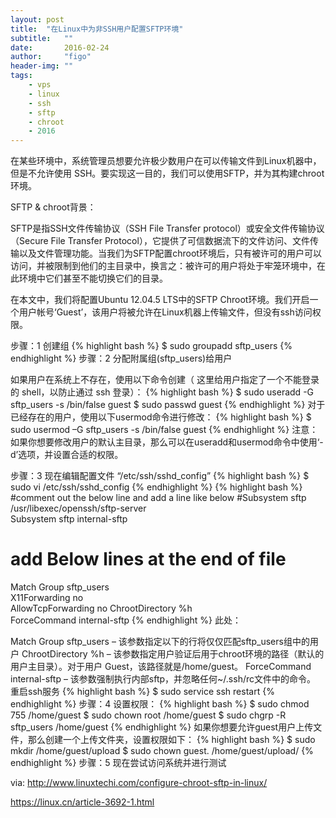 ```yaml
---
layout: post
title:  "在Linux中为非SSH用户配置SFTP环境"
subtitle:   ""  
date:       2016-02-24
author:     "figo"
header-img: ""
tags:
    - vps
    - linux
    - ssh
    - sftp
    - chroot
    - 2016
---
```

在某些环境中，系统管理员想要允许极少数用户在可以传输文件到Linux机器中，但是不允许使用 SSH。要实现这一目的，我们可以使用SFTP，并为其构建chroot环境。

SFTP & chroot背景：

SFTP是指SSH文件传输协议（SSH File Transfer protocol）或安全文件传输协议（Secure File Transfer Protocol），它提供了可信数据流下的文件访问、文件传输以及文件管理功能。当我们为SFTP配置chroot环境后，只有被许可的用户可以访问，并被限制到他们的主目录中，换言之：被许可的用户将处于牢笼环境中，在此环境中它们甚至不能切换它们的目录。

在本文中，我们将配置Ubuntu 12.04.5 LTS中的SFTP Chroot环境。我们开启一个用户帐号‘Guest’，该用户将被允许在Linux机器上传输文件，但没有ssh访问权限。

步骤：1 创建组
{% highlight bash %}
$ sudo groupadd  sftp_users
{% endhighlight %}
步骤：2 分配附属组(sftp_users)给用户

如果用户在系统上不存在，使用以下命令创建（ 这里给用户指定了一个不能登录的 shell，以防止通过 ssh 登录）：
{% highlight bash %}
$ sudo useradd  -G sftp_users  -s /bin/false  guest
$ sudo passwd guest
{% endhighlight %}
对于已经存在的用户，使用以下usermod命令进行修改：
{% highlight bash %}
$ sudo usermod –G sftp_users  -s /bin/false  guest
{% endhighlight %}
注意：如果你想要修改用户的默认主目录，那么可以在useradd和usermod命令中使用‘-d’选项，并设置合适的权限。

步骤：3 现在编辑配置文件 “/etc/ssh/sshd_config”
{% highlight bash %}
$ sudo vi /etc/ssh/sshd_config
{% endhighlight %}
{% highlight bash %}
 #comment out the below line and add a line like below
 #Subsystem sftp /usr/libexec/openssh/sftp-server  
 Subsystem sftp internal-sftp
 
 # add Below lines  at the end of file 
 Match Group sftp_users  
 X11Forwarding no  
 AllowTcpForwarding no 
 ChrootDirectory %h     
 ForceCommand internal-sftp 
{% endhighlight %}
此处：

Match Group sftp_users – 该参数指定以下的行将仅仅匹配sftp_users组中的用户
ChrootDirectory %h – 该参数指定用户验证后用于chroot环境的路径（默认的用户主目录）。对于用户 Guest，该路径就是/home/guest。
ForceCommand internal-sftp – 该参数强制执行内部sftp，并忽略任何~/.ssh/rc文件中的命令。
重启ssh服务
{% highlight bash %}
$ sudo service ssh restart
{% endhighlight %}
步骤：4 设置权限：
{% highlight bash %}
$ sudo chmod 755 /home/guest
$ sudo chown root /home/guest
$ sudo chgrp -R sftp_users /home/guest
{% endhighlight %}
如果你想要允许guest用户上传文件，那么创建一个上传文件夹，设置权限如下：
{% highlight bash %}
$ sudo mkdir /home/guest/upload
$ sudo chown guest. /home/guest/upload/
{% endhighlight %}
步骤：5 现在尝试访问系统并进行测试

via: http://www.linuxtechi.com/configure-chroot-sftp-in-linux/

https://linux.cn/article-3692-1.html
